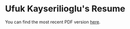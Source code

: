 # Ufuk Kayserilioglu's Resume

You can find the most recent PDF version [here](http://ufuk-kayserilioglu-resume.s3.amazonaws.com/main/Ufuk-Kayserilioglu-Resume.pdf).

